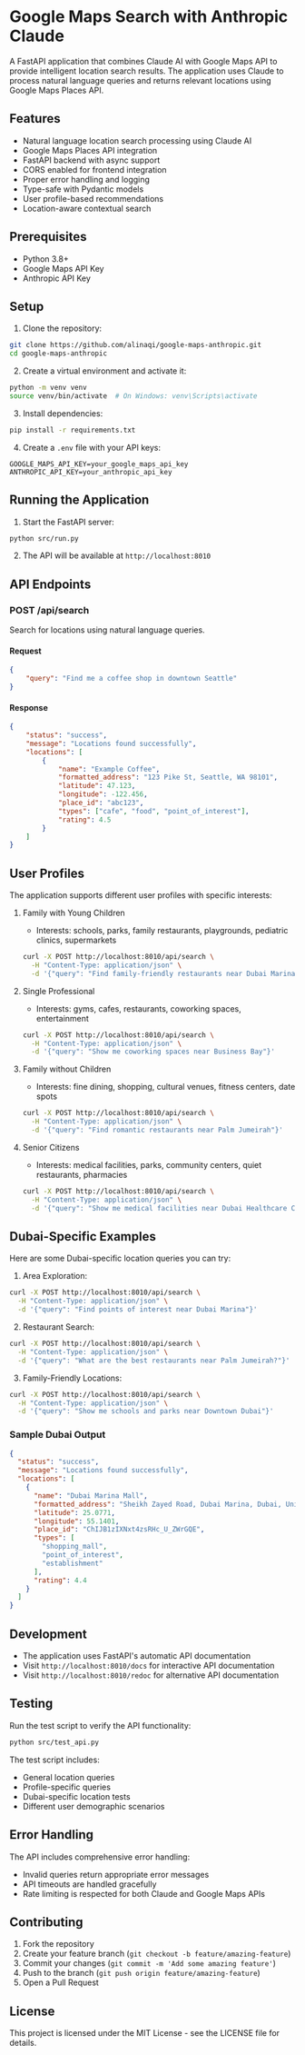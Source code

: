 # Google Maps Search with Anthropic Claude

A FastAPI application that combines Claude AI with Google Maps API to provide intelligent location search results. The application uses Claude to process natural language queries and returns relevant locations using Google Maps Places API.

## Features

- Natural language location search processing using Claude AI
- Google Maps Places API integration
- FastAPI backend with async support
- CORS enabled for frontend integration
- Proper error handling and logging
- Type-safe with Pydantic models
- User profile-based recommendations
- Location-aware contextual search

## Prerequisites

- Python 3.8+
- Google Maps API Key
- Anthropic API Key

## Setup

1. Clone the repository:
```bash
git clone https://github.com/alinaqi/google-maps-anthropic.git
cd google-maps-anthropic
```

2. Create a virtual environment and activate it:
```bash
python -m venv venv
source venv/bin/activate  # On Windows: venv\Scripts\activate
```

3. Install dependencies:
```bash
pip install -r requirements.txt
```

4. Create a `.env` file with your API keys:
```
GOOGLE_MAPS_API_KEY=your_google_maps_api_key
ANTHROPIC_API_KEY=your_anthropic_api_key
```

## Running the Application

1. Start the FastAPI server:
```bash
python src/run.py
```

2. The API will be available at `http://localhost:8010`

## API Endpoints

### POST /api/search

Search for locations using natural language queries.

#### Request

```json
{
    "query": "Find me a coffee shop in downtown Seattle"
}
```

#### Response

```json
{
    "status": "success",
    "message": "Locations found successfully",
    "locations": [
        {
            "name": "Example Coffee",
            "formatted_address": "123 Pike St, Seattle, WA 98101",
            "latitude": 47.123,
            "longitude": -122.456,
            "place_id": "abc123",
            "types": ["cafe", "food", "point_of_interest"],
            "rating": 4.5
        }
    ]
}
```

## User Profiles

The application supports different user profiles with specific interests:

1. Family with Young Children
   - Interests: schools, parks, family restaurants, playgrounds, pediatric clinics, supermarkets
   ```bash
   curl -X POST http://localhost:8010/api/search \
     -H "Content-Type: application/json" \
     -d '{"query": "Find family-friendly restaurants near Dubai Marina"}'
   ```

2. Single Professional
   - Interests: gyms, cafes, restaurants, coworking spaces, entertainment
   ```bash
   curl -X POST http://localhost:8010/api/search \
     -H "Content-Type: application/json" \
     -d '{"query": "Show me coworking spaces near Business Bay"}'
   ```

3. Family without Children
   - Interests: fine dining, shopping, cultural venues, fitness centers, date spots
   ```bash
   curl -X POST http://localhost:8010/api/search \
     -H "Content-Type: application/json" \
     -d '{"query": "Find romantic restaurants near Palm Jumeirah"}'
   ```

4. Senior Citizens
   - Interests: medical facilities, parks, community centers, quiet restaurants, pharmacies
   ```bash
   curl -X POST http://localhost:8010/api/search \
     -H "Content-Type: application/json" \
     -d '{"query": "Show me medical facilities near Dubai Healthcare City"}'
   ```

## Dubai-Specific Examples

Here are some Dubai-specific location queries you can try:

1. Area Exploration:
```bash
curl -X POST http://localhost:8010/api/search \
  -H "Content-Type: application/json" \
  -d '{"query": "Find points of interest near Dubai Marina"}'
```

2. Restaurant Search:
```bash
curl -X POST http://localhost:8010/api/search \
  -H "Content-Type: application/json" \
  -d '{"query": "What are the best restaurants near Palm Jumeirah?"}'
```

3. Family-Friendly Locations:
```bash
curl -X POST http://localhost:8010/api/search \
  -H "Content-Type: application/json" \
  -d '{"query": "Show me schools and parks near Downtown Dubai"}'
```

### Sample Dubai Output

```json
{
  "status": "success",
  "message": "Locations found successfully",
  "locations": [
    {
      "name": "Dubai Marina Mall",
      "formatted_address": "Sheikh Zayed Road, Dubai Marina, Dubai, United Arab Emirates",
      "latitude": 25.0771,
      "longitude": 55.1401,
      "place_id": "ChIJB1zIXNxt4zsRHc_U_ZWrGQE",
      "types": [
        "shopping_mall",
        "point_of_interest",
        "establishment"
      ],
      "rating": 4.4
    }
  ]
}
```

## Development

- The application uses FastAPI's automatic API documentation
- Visit `http://localhost:8010/docs` for interactive API documentation
- Visit `http://localhost:8010/redoc` for alternative API documentation

## Testing

Run the test script to verify the API functionality:
```bash
python src/test_api.py
```

The test script includes:
- General location queries
- Profile-specific queries
- Dubai-specific location tests
- Different user demographic scenarios

## Error Handling

The API includes comprehensive error handling:
- Invalid queries return appropriate error messages
- API timeouts are handled gracefully
- Rate limiting is respected for both Claude and Google Maps APIs

## Contributing

1. Fork the repository
2. Create your feature branch (`git checkout -b feature/amazing-feature`)
3. Commit your changes (`git commit -m 'Add some amazing feature'`)
4. Push to the branch (`git push origin feature/amazing-feature`)
5. Open a Pull Request

## License

This project is licensed under the MIT License - see the LICENSE file for details. 